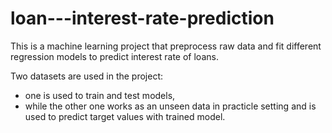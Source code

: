 # loan---interest-rate-prediction
This is a machine learning project that preprocess raw data and fit different regression models to predict interest rate of loans. 

Two datasets are used in the project: 
- one is  used to train and test models, 
- while the other one works as an unseen data in practicle setting and is used to predict target values with trained model.

